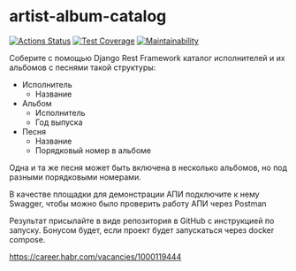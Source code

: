 # artist-album-catalog

[![Actions Status](https://github.com/ajib6ept/artist-album-catalog/workflows/api-check/badge.svg)](https://github.com/ajib6ept/artist-album-catalog/actions) [![Test Coverage](https://api.codeclimate.com/v1/badges/1192252f3a36d4862172/test_coverage)](https://codeclimate.com/github/ajib6ept/antibot-developer-trainee/test_coverage) [![Maintainability](https://api.codeclimate.com/v1/badges/1192252f3a36d4862172/maintainability)](https://codeclimate.com/github/ajib6ept/antibot-developer-trainee/maintainability)

Соберите с помощью Django Rest Framework каталог исполнителей и их альбомов с песнями такой структуры:

- Исполнитель
    - Название
- Альбом
    - Исполнитель
    - Год выпуска
- Песня
    - Название
    - Порядковый номер в альбоме

Одна и та же песня может быть включена в несколько альбомов, но под разными порядковыми номерами.

В качестве площадки для демонстрации АПИ подключите к нему Swagger, чтобы можно было проверить работу АПИ через Postman

Результат присылайте в виде репозитория в GitHub с инструкцией по запуску. Бонусом будет, если проект будет запускаться через docker compose.

https://career.habr.com/vacancies/1000119444